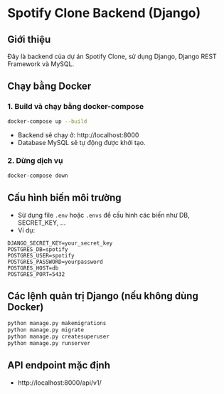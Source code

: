 # Spotify Clone Backend (Django)

## Giới thiệu
Đây là backend của dự án Spotify Clone, sử dụng Django, Django REST Framework và MySQL.

## Chạy bằng Docker

### 1. Build và chạy bằng docker-compose
```bash
docker-compose up --build
```
- Backend sẽ chạy ở: http://localhost:8000
- Database MySQL sẽ tự động được khởi tạo.

### 2. Dừng dịch vụ
```bash
docker-compose down
```

## Cấu hình biến môi trường
- Sử dụng file `.env` hoặc `.envs` để cấu hình các biến như DB, SECRET_KEY, ...
- Ví dụ:
```
DJANGO_SECRET_KEY=your_secret_key
POSTGRES_DB=spotify
POSTGRES_USER=spotify
POSTGRES_PASSWORD=yourpassword
POSTGRES_HOST=db
POSTGRES_PORT=5432
```

## Các lệnh quản trị Django (nếu không dùng Docker)
```bash
python manage.py makemigrations
python manage.py migrate
python manage.py createsuperuser
python manage.py runserver
```

## API endpoint mặc định
- http://localhost:8000/api/v1/